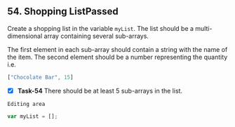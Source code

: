 ## 54. Shopping ListPassed

Create a shopping list in the variable `myList`. The list should be a multi-dimensional array containing several sub-arrays.

The first element in each sub-array should contain a string with the name of the item. The second element should be a number representing the quantity i.e.
```js
["Chocolate Bar", 15]
```
- [x] **Task-54** There should be at least 5 sub-arrays in the list.


``Editing area``
```js
var myList = [];